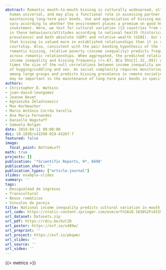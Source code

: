 ```yaml
---
abstract: Romantic mouth-to-mouth kissing is culturally widespread, although not a
  human universal, and may play a functional role in assessing partner health and
  maintaining long-term pair bonds. Use and appreciation of kissing may therefore
  vary according to whether the environment places a premium on good health and partner
  investment. Here, we test for cultural variation (13 countries from six continents)
  in these behaviours/attitudes according to national health (historical pathogen
  prevalence) and both absolute (GDP) and relative wealth (GINI). Our data reveal
  that kissing is valued more in established relationships than it is valued during
  courtship. Also, consistent with the pair bonding hypothesis of the function of
  romantic kissing, relative poverty (income inequality) predicts frequency of kissing
  across romantic relationships. When aggregated, the predicted relationship between
  income inequality and kissing frequency (r=.67, BCa 95%CI[.32,.89]) was over five
  times the size of the null correlations between income inequality and frequency
  of hugging/cuddling and sex. As social complexity requires monitoring resource competition
  among large groups and predicts kissing prevalence in remote societies, this gesture
  may be important in the maintenance of long-term pair bonds in specific environments.
authors:
- Christopher D. Watkins
- juan-david-leongomez
- Jeanne Bovet
- Agnieszka Żelaźniewicz
- Max Korbmacher
- Marco Antônio Corrêa Varella
- Ana Maria Fernandez
- Danielle Wagstaff
- Samuela Bolgan
date: 2019-04-11 00:00:00
doi: 10.1038/s41598-019-43267-7
featured: false
image:
  focal_point: BottomLeft
math: true
projects: []
publication: '*Scientific Reports, 9*, 6698'
publication_short: ''
publication_types: ["article-journal"]
slides: example-slides
summary: ''
tags:
- Desigualdad de ingresos
- Transcultural
- Besos romáticos
- Vínculos de pareja
title: National income inequality predicts cultural variation in mouth to mouth kissing
url_code: https://static-content.springer.com/esm/art%3A10.1038%2Fs41598-019-43267-7/MediaObjects/41598_2019_43267_MOESM2_ESM.pdf
url_dataset: Datasets.zip
url_pdf: https://rdcu.be/bzC2D
url_poster: https://osf.io/x489w/
url_preprint: ''
url_project: https://osf.io/pbqwm/
url_slides: ''
url_source: ''
url_video: ''
---
```

{{< metrics >}}
